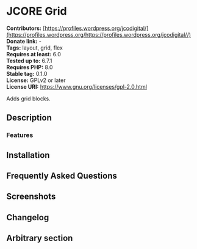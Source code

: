 # JCORE Grid #

**Contributors:** [https://profiles.wordpress.org/jcodigital/](https://profiles.wordpress.org/https://profiles.wordpress.org/jcodigital//)  
**Donate link:** -  
**Tags:** layout, grid, flex  
**Requires at least:** 6.0  
**Tested up to:** 6.7.1  
**Requires PHP:** 8.0  
**Stable tag:** 0.1.0  
**License:** GPLv2 or later  
**License URI:** https://www.gnu.org/licenses/gpl-2.0.html  

Adds grid blocks.

## Description ##

### Features ###

## Installation ##

## Frequently Asked Questions ##

## Screenshots ##

## Changelog ##

## Arbitrary section ##
